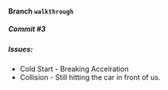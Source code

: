 #### Branch `walkthrough`
##### Commit #3
##### Issues:
 - Cold Start - Breaking Accelration
 - Collision - Still hitting the car in front of us.